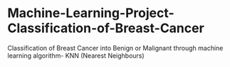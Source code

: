 # Machine-Learning-Project-Classification-of-Breast-Cancer
Classification of Breast Cancer into Benign or Malignant through machine learning algorithm- KNN (Nearest Neighbours)
